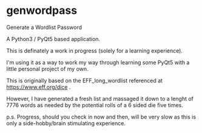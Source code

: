# genwordpass
Generate a Wordlist Password

A Python3 / PyQt5 based application.

This is definately a work in progress (solely for a learning experience).

I'm using it as a way to work my way through learning some PyQt5 with a little personal project of my own.

This is originally based on the EFF_long_wordlist referenced at https://www.eff.org/dice .  

However, I have generated a fresh list and massaged it down to a lenght of 7776 words as needed by the potential rolls of a 6 sided die five times.

p.s.  Progress, should you check in now and then, will be very slow as this is only a side-hobby/brain stimulating experience.
